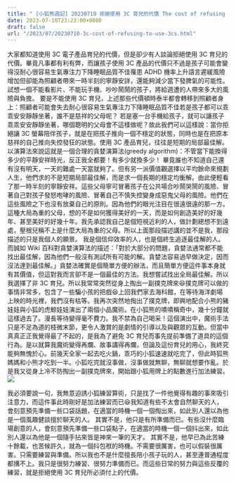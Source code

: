 ```yaml
---
title: " [小狐熊週記] 20230710 拒絕使用 3C 育兒的代價 The cost of refusing to use the 3Cs parenting"
date: 2023-07-10T23:23:00+0800
draft: false
url: "/2023/07/20230710-3c-cost-of-refusing-to-use-3cs.html"
---
```


大家都知道使用 3C 電子產品育兒的代價，但是卻少有人談論拒絕使用 3C 育兒的代價。畢竟凡事都有利有弊，而讓孩子使用 3C 產品的代價只不過是孩子可能會變得沒耐心很容易生氣專注力下降睡眠品質不佳罹患 ADHD 機率上升語言遲緩風險增加但卻能為照顧者帶來一時半刻的寧靜安詳，還能夠減少當下發脾氣的可能性。試想一個不能看影片、不能玩手機、吵吵鬧鬧的孩子，將給週遭的人帶來多大的風險與負擔。 要是不能使用 3C 育兒，上述那些代價頓時泰半都會轉移到照顧者身上：照顧者可能會失去耐心很容易生氣專注力下降睡眠品質不佳若是孩子都可以乖乖安安靜靜坐著，誰不是慈祥的父母呢？
若是塞一台手機給孩子，就可以讓孩子乖乖安安靜靜坐著，哪個聰明的父母會不這樣做呢？故此我們可以這樣說：當你拒絕讓 3C 螢幕陪伴孩子，就是在把孩子推向一個不穩定的狀態，同時也是在把原本慈祥的自己推向失控發狂的狀態。使用 3C 產品育兒，往往是短期的局部最佳解。以演算法來說這就是一個合理的貪婪演算法(greedy algorithm)：不管當下能換得多少的平靜安祥時光，反正我全都要！有多少就換多少！ 畢竟誰也不知道自己還有沒有明天，一天的難處一天當就夠了。但有另一派價值觀選擇以平均餘命來規劃人生，他們求的不是短期局部最佳解，而是求一個長期的穩定均衡解。由此便輕看了那一時半刻的寧靜安祥。這些父母寧可冒著孩子在公共場合吵鬧哭鬧的風險、冒著自己對孩子發怒咆哮的風險、冒著自己不慎失控變身成惡鬼父母的風險。他們在這些風險之下也沒有放棄自己的原則。因為他們的眼光注目在很遠很遠的那一方。這種大局為重的父母，想的不是如何獲得美好的一天，而是如何創造美好的好幾年、甚至美好的好幾十年。我先承認我自己是個短視近利的人，做計劃總想不到遠處，壓根兒稱不上是什麼大局為重的父母。所以上面那段描述講的並不是我，那段描述的只是我個人的願景。
我是個信仰效率的人，也是個終生追逐最佳解的人。而誠如 Wiki 百科對貪婪演算法的描述：「對於大部分的問題，貪婪法通常都不能找出最佳解，因為他們一般沒有測試所有可能的解。貪婪法容易過早做決定，因而沒法達到最佳解。」貪婪法確實是個簡單方便的辦法，而且簡單方便這件事本身就有其價值，但這對我而言卻不是一個最佳的方法。我想嘗試找出全局最佳解。所以我選擇了非 3C 育兒。所以我常常突然從身上掏出一副撲克牌來😆撲克牌可以做的事情非常多，包含了一些騙小孩的把戲😆上回我們家去海科館，在等待海洋劇場上映的時光裡，我們沒有枯等。我再次突然地掏出了撲克牌，即興地配合小熊的豬娃娃與小狐的虎鯨娃娃演出了兩個小品魔術。在小狐熊的嘖嘖稱奇中，幾十分鐘就這樣過去了。漫長等待變得毫不費力。我不禁為自己喝采！這個演出中，魔術手法只是不足為道的枝微末節，更令人激賞的是劇情的引導以及與觀眾的互動。但當中真真正正我覺得最了不起的，是我為了避免 3C 育兒而事先提前準備了道具的這個行為。是以就算我魔術變得再爛、故事講得再爛，但論及這份育兒的用心，我終究能夠無愧於心。前幾天全家一起去吃火鍋，乖巧的小狐速速就吃完了，但此時狐熊媽媽和小熊才吃到一半。小狐吃完就沒事做，沒事做就無聊，無聊就想要作亂。於是我又從身上冷不防掏出一副撲克牌來，開始跟小狐用牌上的點數進行加法練習。![]($https://blogger.googleusercontent.com/img/b/R29vZ2xl/AVvXsEiKJZIhCR9K3vcKK8PrNwv5noIn5wdhojFe6rbXWwkR9WK8o0jqX2Pg2fUcTYCdJHXTeaZAnweC0JfCabHNbo3eXqU7K_3Yeq9-ufZ-hZGGxpjwyB12uSr87g9UeXe_YkbHAPrbKgFbIYyy4dROTzOwsG0G9X11Mz121AH00rFMoFoNbEHK_NjsGXNtGSk/w301-h400/PXL_20230708_050152299.jpg)


我必須要說一句，我無意迫誘小狐練習算術，只是找了一件他覺得有趣的事來吸引注意力，而這件事此時剛好是加法練習而已😆我知道有些不太會自然聊天的人，會刻意預先準備一些口袋話題，在適當的時機一個一個掏出來，如此別人還以為他是一個風趣健談擅於聊天的人。
其實不是，他只是有所準備而已。有些沒什麼臨場創意的人，會刻意預先準備一些口袋點子，在適當的時機一個一個抖出來，如此別人還以為他是一個隨手拈來皆是神來一筆的天才。
其實不是，他早已為此苦練十餘載，也苦候許久，就為一個抖包袱的時機。不需要很厲害，也可以假裝很厲害。只需要練習與準備。所以我也不是什麼擅長陪小孩子玩的人，甚至連普通程度都搆不上。我只是很努力練習、很努力準備而已。而這些日常的努力與這些反覆的練習，就是拒絕使用 3C 育兒所必須付上的代價。 


